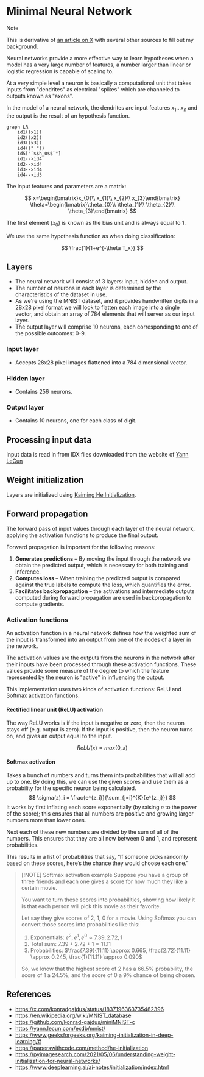 # Minimal Neural Network

> [!NOTE]
> This is derivative of [an article on X](https://x.com/konradgajdus/status/1837196363735482396) with several other sources to fill out my background.

Neural networks provide a more effective way to learn hypotheses when a model has a very large number of features, a number larger than linear or logistic regression is capable of scaling to.

At a very simple level a neuron is basically a computational unit that takes inputs from "dendrites" as electrical "spikes" which are channeled to outputs known as "axons".

In the model of a neural network, the dendrites are input features $x_1 ... x_n$ and the output is the result of an hypothesis function.

```mermaid
graph LR
    id1((x1))
    id2((x2))
    id3((x3))
    id4((" "))
    id5["`$$h_0$$`"]
    id1-->id4
    id2-->id4
    id3-->id4
    id4-->id5
```

The input features and parameters are a matrix:

$$
x=\begin{bmatrix}x_{0}\\ x_{1}\\ x_{2}\\ x_{3}\end{bmatrix}
\theta=\begin{bmatrix}\theta_{0}\\ \theta_{1}\\ \theta_{2}\\ \theta_{3}\end{bmatrix}
$$

The first element ($x_0$) is known as the bias unit and is always equal to $1$.

We use the same hypothesis function as when doing classification:

$$
\frac{1}{1+e^{-\theta T_x}}
$$

## Layers
- The neural network will consist of 3 layers: input, hidden and output.
- The number of neurons in each layer is determined by the characteristics of the dataset in use.
- As we're using the MNIST dataset, and it provides handwritten digits in a 28x28 pixel format we will look to flatten each image into a single vector, and obtain an array of 784 elements that will server as our input layer.
- The output layer will comprise 10 neurons, each corresponding to one of the possible outcomes: 0-9.

### Input layer
- Accepts 28x28 pixel images flattened into a 784 dimensional vector.

### Hidden layer
- Contains 256 neurons.

### Output layer
- Contains 10 neurons, one for each class of digit.

## Processing input data
Input data is read in from IDX files downloaded from the website of [Yann LeCun](https://yann.lecun.com/exdb/mnist/)

## Weight initialization
Layers are initialized using [Kaiming He Initialization](https://paperswithcode.com/method/he-initialization).

## Forward propagation
The forward pass of input values through each layer of the neural network, applying the activation functions to produce the final output.

Forward propagation is important for the following reasons:

1. **Generates predictions** – By moving the input through the network we obtain the predicted output, which is necessary for both training and inference.
2. **Computes loss** – When training the predicted output is compared against the true labels to compute the loss, which quantifies the error.
3. **Facilitates backpropagation** – the activations and intermediate outputs computed during forward propagation are used in backpropagation to compute gradients.

### Activation functions
An activation function in a neural network defines how the weighted sum of the input is transformed into an output from one of the nodes of a layer in the network.

The activation values are the outputs from the neurons in the network after their inputs have been processed through these activation functions.  These values provide some measure of the degree to which the feature represented by the neuron is "active" in influencing the output.

This implementation uses two kinds of activation functions: ReLU and Softmax activation functions.

#### Rectified linear unit (ReLU) activation

The way ReLU works is if the input is negative or zero, then the neuron stays off (e.g. output is zero).  If the input is positive, then the neuron turns on, and gives an output equal to the input.

$$
ReLU(x) = max(0,x)
$$

#### Softmax activation
Takes a bunch of numbers and turns them into probabilities that will all add up to one.  By doing this, we can use the given scores and use them as a probability for the specific neuron being calculated.
$$
\sigma(z)_i = \frac{e^{z_i}}{\sum_{j=i}^{K}{e^{z_j}}}
$$
It works by first inflating each score exponentially (by raising $e$ to the power of the score); this ensures that all numbers are positive and growing larger numbers more than lower ones.

Next each of these new numbers are divided by the sum of all of the numbers.  This ensures that they are all now between 0 and 1, and represent probabilities.

This results in a list of probabilities that say, “If someone picks randomly based on these scores, here’s the chance they would choose each one.”


> [!NOTE] Softmax activation example
> Suppose you have a group of three friends and each one gives a score for how much they like a certain movie.<p>
> You want to turn these scores into probabilities, showing how likely it is that each person will pick this movie as their favorite.<p>
> Let say they give scores of 2, 1, 0 for a movie. Using Softmax you can convert those scores into probabilities like this:
> 1. Exponentials: $e^2, e^1, e^0 \approx 7.39, 2.72, 1$
> 2. Total sum: $7.39 + 2.72 + 1 = 11.11$
> 3. Probabilities: $\frac{7.39}{11.11} \approx 0.665, \frac{2.72}{11.11} \approx 0.245, \frac{1}{11.11} \approx 0.090$<p><p>
>
> So, we know that the highest score of 2 has a 66.5% probability, the score of 1 a 24.5%, and the score of 0 a 9% chance of being chosen.


## References

- https://x.com/konradgajdus/status/1837196363735482396
- https://en.wikipedia.org/wiki/MNIST_database
- https://github.com/konrad-gajdus/miniMNIST-c
- https://yann.lecun.com/exdb/mnist/
- https://www.geeksforgeeks.org/kaiming-initialization-in-deep-learning/#
- https://paperswithcode.com/method/he-initialization
- https://pyimagesearch.com/2021/05/06/understanding-weight-initialization-for-neural-networks/
- https://www.deeplearning.ai/ai-notes/initialization/index.html

